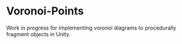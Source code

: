 # Voronoi-Points

Work in progress for implementing voronoi diagrams to procedurally fragment objects in Unity.
